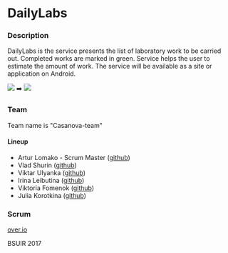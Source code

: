 # DailyLabs
### Description
DailyLabs is the service presents the list of laboratory work to be carried out. Completed works are marked in green. Service helps the user to estimate the amount of work. 
The service will be available as a site or application on Android.

![](https://drive.google.com/open?id=0B2nurjmyzhQjNUhGWk5BUFNJRVk) :arrow_right: ![](https://drive.google.com/open?id=0B2nurjmyzhQjUXBtZXZqVzVONk0) 
### Team
Team name is "Casanova-team"
#### Lineup
* Artur Lomako - Scrum Master ([github](https://github.com/artifaqiq)) 
* Vlad Shurin ([github](https://github.com/VladShurin)) 
* Viktar Ulyanka  ([github](https://github.com/Aseedr)) 
* Irina Leibutina ([github](https://github.com/IrinaLeibutina)) 
* Viktoria Fomenok ([github](https://github.com/viktoria-fomenok)) 
* Julia Korotkina ([github](https://github.com/julia-korotkina)) 

### Scrum
[over.io](https://overv.io/artifaqiq/DailyLabs)

BSUIR 2017
